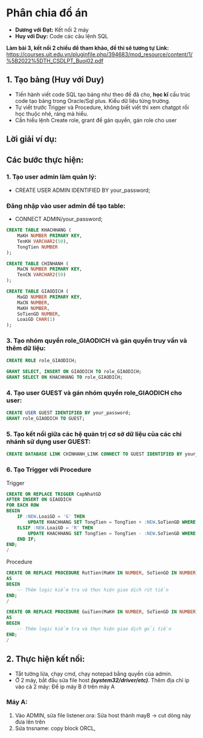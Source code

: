 # Phân chia đồ án 
-    **Dương với Đạt:**  Kết nối 2 máy
-    **Huy với Duy:** Code các câu lệnh SQL

**Làm bài 3, kết nối 2 chiều để tham khảo, đề thi sẽ tương tự**
  **Link:** https://courses.uit.edu.vn/pluginfile.php/394683/mod_resource/content/1/%5B2022%5DTH_CSDLPT_Buoi02.pdf

## 1. Tạo bảng (Huy với Duy)
 - Tiến hành viết code SQL tạo bảng như theo đề đã cho, **học kĩ** cấu trúc code tạo bảng trong Oracle/Sql plus. Kiểu dữ liệu từng trường.
 - Tự viết trước Trigger và Procedure, không biết viết thì xem chatgpt rồi học thuộc nhé, ráng mà hiểu.
 - Cần hiểu lệnh Create role, grant để gán quyền, gán role cho user
## Lời giải ví dụ:
## Các bước thực hiện:
### 1. Tạo user admin làm quản lý:
- CREATE USER ADMIN IDENTIFIED BY your_password;
### Đăng nhập vào user admin để tạo table: 
- CONNECT ADMIN/your_password;
```SQL
CREATE TABLE KHACHHANG (
    MaKH NUMBER PRIMARY KEY,
    TenKH VARCHAR2(50),
    TongTien NUMBER
);

CREATE TABLE CHINHANH (
    MaCN NUMBER PRIMARY KEY,
    TenCN VARCHAR2(50)
);

CREATE TABLE GIAODICH (
    MaGD NUMBER PRIMARY KEY,
    MaCN NUMBER,
    MaKH NUMBER,
    SoTienGD NUMBER,
    LoaiGD CHAR(1)
);
```
### 3. Tạo nhóm quyền role_GIAODICH và gán quyền truy vấn và thêm dữ liệu:
```SQL
CREATE ROLE role_GIAODICH;

GRANT SELECT, INSERT ON GIAODICH TO role_GIAODICH;
GRANT SELECT ON KHACHHANG TO role_GIAODICH;
```

### 4. Tạo user GUEST và gán nhóm quyền role_GIAODICH cho user:
```SQL
CREATE USER GUEST IDENTIFIED BY your_password;
GRANT role_GIAODICH TO GUEST;
```
### 5. Tạo kết nối giữa các hệ quản trị cơ sở dữ liệu của các chi nhánh sử dụng user GUEST:
```SQL
CREATE DATABASE LINK CHINHANH_LINK CONNECT TO GUEST IDENTIFIED BY your_password USING 'CHINHANH';
```
### 6. Tạo Trigger với Procedure 
Trigger
```SQL
CREATE OR REPLACE TRIGGER CapNhatGD
AFTER INSERT ON GIAODICH
FOR EACH ROW
BEGIN
    IF :NEW.LoaiGD = 'G' THEN
        UPDATE KHACHHANG SET TongTien = TongTien + :NEW.SoTienGD WHERE MaKH = :NEW.MaKH;
    ELSIF :NEW.LoaiGD = 'R' THEN
        UPDATE KHACHHANG SET TongTien = TongTien - :NEW.SoTienGD WHERE MaKH = :NEW.MaKH;
    END IF;
END;
/
```
Procedure
```SQL
CREATE OR REPLACE PROCEDURE RutTien(MaKH IN NUMBER, SoTienGD IN NUMBER)
AS
BEGIN
    -- Thêm logic kiểm tra và thực hiện giao dịch rút tiền
END;
/

CREATE OR REPLACE PROCEDURE GuiTien(MaKH IN NUMBER, SoTienGD IN NUMBER)
AS
BEGIN
    -- Thêm logic kiểm tra và thực hiện giao dịch gửi tiền
END;
/
```
## 2. Thực hiện kết nối:
- Tắt tường lửa, chạy cmd, chạy notepad bằng quyền của admin.
- Ở 2 máy, bắt đầu sửa file host ***(system32/driver/etc)***. Thêm địa chỉ ip vào cả 2 máy:
      Để ip máy B ở trên máy A
### Máy A:
1. Vào ADMIN, sửa file listener.ora: Sửa host thành mayB -> cut dòng này đưa lên trên
2. Sửa tnsname: copy block ORCL, 
      
